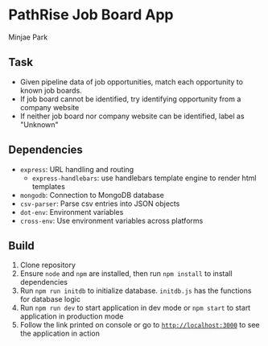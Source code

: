 # PathRise Job Board App

Minjae Park

## Task

- Given pipeline data of job opportunities, match each opportunity to known job boards.
- If job board cannot be identified, try identifying opportunity from a company website
- If neither job board nor company website can be identified, label as "Unknown"

## Dependencies

- `express`: URL handling and routing
  - `express-handlebars`: use handlebars template engine to render html templates
- `mongodb`: Connection to MongoDB database
- `csv-parser`: Parse csv entries into JSON objects
- `dot-env`: Environment variables
- `cross-env`: Use environment variables across platforms

## Build

1. Clone repository
2. Ensure `node` and `npm` are installed, then run `npm install` to install dependencies
3. Run `npm run initdb` to initialize database. `initdb.js` has the functions for database logic
4. Run `npm run dev` to start application in dev mode or `npm start` to start application in production mode
5. Follow the link printed on console or go to [`http://localhost:3000`](http://localhost:3000) to see the application in action
